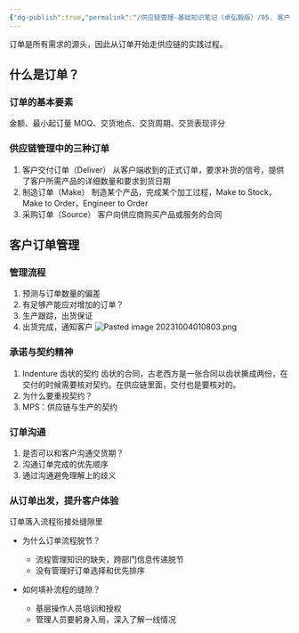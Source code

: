 ```yaml
---
{"dg-publish":true,"permalink":"/供应链管理-基础知识笔记（卓弘毅版）/05. 客户订单管理/","tags":["供应链"],"noteIcon":"3","created":"2023-10-04T01:00:35.727+08:00","updated":"2023-10-04T01:10:37.770+08:00"}
---
```


订单是所有需求的源头，因此从订单开始走供应链的实践过程。

## 什么是订单？
### 订单的基本要素
金额、最小起订量 MOQ、交货地点、交货周期、交货表现评分

### 供应链管理中的三种订单
1. 客户交付订单（Deliver）
从客户端收到的正式订单，要求补货的信号，提供了客户所需产品的详细数量和要求到货日期
2. 制造订单（Make）
制造某个产品，完成某个加工过程，Make to Stock，Make to Order，Engineer to Order
3. 采购订单（Source）
客户向供应商购买产品或服务的合同

## 客户订单管理
### 管理流程
1. 预测与订单数量的偏差
2. 有足够产能应对增加的订单？
3. 生产跟踪，出货保证
4. 出货完成，通知客户
![Pasted image 20231004010803.png](/img/user/Pasted%20image%2020231004010803.png)
### 承诺与契约精神
1. Indenture 齿状的契约
齿状的合同，古老西方是一张合同以齿状撕成两份，在交付的时候需要核对契约。在供应链里面，交付也是要核对的。
2. 为什么要重视契约？
3. MPS：供应链与生产的契约

### 订单沟通
1. 是否可以和客户沟通交货期？
2. 沟通订单完成的优先顺序
3. 通过沟通避免理解上的歧义

### 从订单出发，提升客户体验
订单落入流程衔接处缝隙里
- 为什么订单流程脱节？
	- 流程管理知识的缺失，跨部门信息传递脱节
	- 没有管理好订单选择和优先排序

- 如何填补流程的缝隙？
	- 基层操作人员培训和授权
	- 管理人员要躬身入局，深入了解一线情况